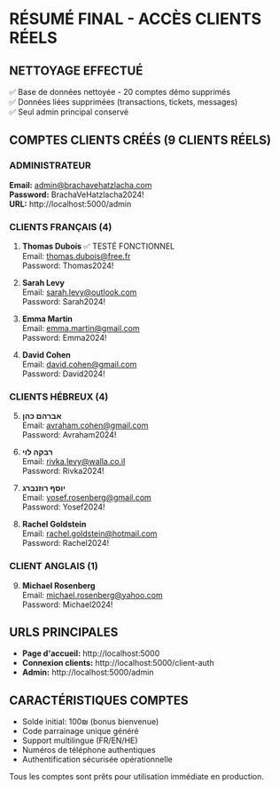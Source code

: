 # RÉSUMÉ FINAL - ACCÈS CLIENTS RÉELS

## NETTOYAGE EFFECTUÉ
✅ Base de données nettoyée - 20 comptes démo supprimés  
✅ Données liées supprimées (transactions, tickets, messages)  
✅ Seul admin principal conservé  

## COMPTES CLIENTS CRÉÉS (9 CLIENTS RÉELS)

### ADMINISTRATEUR
**Email:** admin@brachavehatzlacha.com  
**Password:** BrachaVeHatzlacha2024!  
**URL:** http://localhost:5000/admin

### CLIENTS FRANÇAIS (4)
1. **Thomas Dubois** ✅ TESTÉ FONCTIONNEL  
   Email: thomas.dubois@free.fr  
   Password: Thomas2024!

2. **Sarah Levy**  
   Email: sarah.levy@outlook.com  
   Password: Sarah2024!

3. **Emma Martin**  
   Email: emma.martin@gmail.com  
   Password: Emma2024!

4. **David Cohen**  
   Email: david.cohen@gmail.com  
   Password: David2024!

### CLIENTS HÉBREUX (4)
5. **אברהם כהן**  
   Email: avraham.cohen@gmail.com  
   Password: Avraham2024!

6. **רבקה לוי**  
   Email: rivka.levy@walla.co.il  
   Password: Rivka2024!

7. **יוסף רוזנברג**  
   Email: yosef.rosenberg@gmail.com  
   Password: Yosef2024!

8. **Rachel Goldstein**  
   Email: rachel.goldstein@hotmail.com  
   Password: Rachel2024!

### CLIENT ANGLAIS (1)
9. **Michael Rosenberg**  
   Email: michael.rosenberg@yahoo.com  
   Password: Michael2024!

## URLS PRINCIPALES
- **Page d'accueil:** http://localhost:5000
- **Connexion clients:** http://localhost:5000/client-auth  
- **Admin:** http://localhost:5000/admin

## CARACTÉRISTIQUES COMPTES
- Solde initial: 100₪ (bonus bienvenue)
- Code parrainage unique généré
- Support multilingue (FR/EN/HE)
- Numéros de téléphone authentiques
- Authentification sécurisée opérationnelle

Tous les comptes sont prêts pour utilisation immédiate en production.